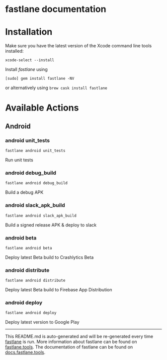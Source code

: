 fastlane documentation
================
# Installation

Make sure you have the latest version of the Xcode command line tools installed:

```
xcode-select --install
```

Install _fastlane_ using
```
[sudo] gem install fastlane -NV
```
or alternatively using `brew cask install fastlane`

# Available Actions
## Android
### android unit_tests
```
fastlane android unit_tests
```
Run unit tests
### android debug_build
```
fastlane android debug_build
```
Build a debug APK
### android slack_apk_build
```
fastlane android slack_apk_build
```
Build a signed release APK & deploy to slack
### android beta
```
fastlane android beta
```
Deploy latest Beta build to Crashlytics Beta
### android distribute
```
fastlane android distribute
```
Deploy latest Beta build to Firebase App Distribution
### android deploy
```
fastlane android deploy
```
Deploy latest version to Google Play

----

This README.md is auto-generated and will be re-generated every time [fastlane](https://fastlane.tools) is run.
More information about fastlane can be found on [fastlane.tools](https://fastlane.tools).
The documentation of fastlane can be found on [docs.fastlane.tools](https://docs.fastlane.tools).
